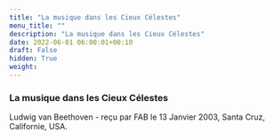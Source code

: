 ```yaml
---
title: "La musique dans les Cieux Célestes"
menu_title: ""
description: "La musique dans les Cieux Célestes"
date: 2022-06-01 06:00:01+00:10
draft: False
hidden: True
weight:
---
```

### La musique dans les Cieux Célestes

Ludwig van Beethoven - reçu par FAB le 13 Janvier 2003, Santa Cruz, Californie, USA.




